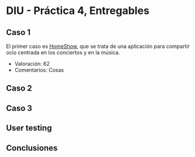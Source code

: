 # DIU - Práctica 4, Entregables

## Caso 1
El primer caso es [HomeShow](https://github.com/miguelroldanc/DIU20), que se trata de una aplicación para compartir ocio centrada en los conciertos y en la música.
 - Valoración: 62
 - Comentarios: Cosas
## Caso 2
## Caso 3

## User testing

## Conclusiones
